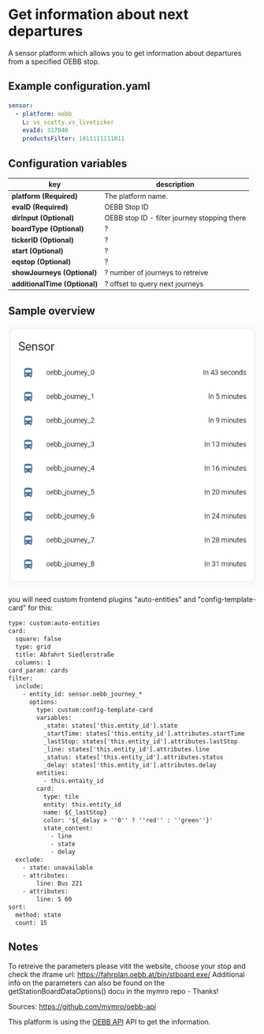 

# Get information about next departures

A sensor platform which allows you to get information about departures from a specified OEBB stop.






## Example configuration.yaml

```yaml
sensor:
  - platform: oebb
    L: vs_scotty.vs_liveticker
    evaId: 317040
    productsFilter: 1011111111011
```

## Configuration variables

key | description
-- | --
**platform (Required)** | The platform name.
**evaID (Required)** | OEBB Stop ID
**dirInput (Optional)** | OEBB stop ID - filter journey stopping there
**boardType (Optional)** | ? 
**tickerID (Optional)** | ? 
**start (Optional)** | ? 
**eqstop (Optional)** | ? 
**showJourneys (Optional)** | ? number of journeys to retreive
**additionalTime (Optional)** | ? offset to query next journeys

## Sample overview

![Sample overview](overview.png)

you will need custom frontend plugins "auto-entities" and "config-template-card" for this:

```
type: custom:auto-entities
card:
  square: false
  type: grid
  title: Abfahrt Siedlerstraße
  columns: 1
card_param: cards
filter:
  include:
    - entity_id: sensor.oebb_journey_*
      options:
        type: custom:config-template-card
        variables:
          _state: states['this.entity_id'].state
          _startTime: states['this.entity_id'].attributes.startTime
          _lastStop: states['this.entity_id'].attributes.lastStop
          _line: states['this.entity_id'].attributes.line
          _status: states['this.entity_id'].attributes.status
          _delay: states['this.entity_id'].attributes.delay
        entities:
          - this.entaity_id
        card:
          type: tile
          entity: this.entity_id
          name: ${_lastStop}
          color: '${_delay > ''0'' ? ''red'' : ''green''}'
          state_content:
            - line
            - state
            - delay
  exclude:
    - state: unavailable
    - attributes:
        line: Bus 221
    - attributes:
        line: S 60
sort:
  method: state
  count: 15
```

## Notes

To retreive the parameters please vitit the website, choose your stop and check the iframe url:
https://fahrplan.oebb.at/bin/stboard.exe/
Additional info on the parameters can also be found on the getStationBoardDataOptions() docu in the mymro repo - Thanks!

Sources: 
https://github.com/mymro/oebb-api

This platform is using the [OEBB API]([https://fahrplan.oebb.at/bin/stboard.exe/]) API to get the information.

